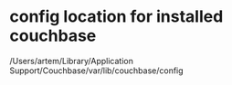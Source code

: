 # config location for installed couchbase

/Users/artem/Library/Application Support/Couchbase/var/lib/couchbase/config